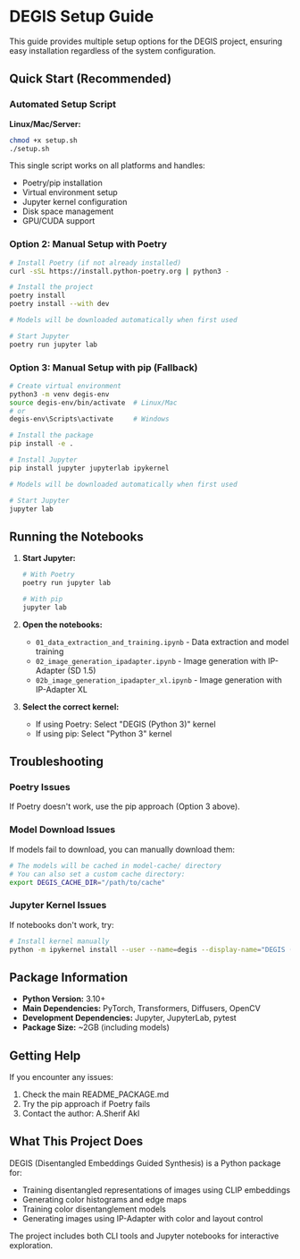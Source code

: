 # DEGIS Setup Guide

This guide provides multiple setup options for the DEGIS project, ensuring easy installation regardless of the system configuration.

## Quick Start (Recommended)

### Automated Setup Script

**Linux/Mac/Server:**
```bash
chmod +x setup.sh
./setup.sh
```

This single script works on all platforms and handles:
- Poetry/pip installation
- Virtual environment setup
- Jupyter kernel configuration
- Disk space management
- GPU/CUDA support

### Option 2: Manual Setup with Poetry

```bash
# Install Poetry (if not already installed)
curl -sSL https://install.python-poetry.org | python3 -

# Install the project
poetry install
poetry install --with dev

# Models will be downloaded automatically when first used

# Start Jupyter
poetry run jupyter lab
```

### Option 3: Manual Setup with pip (Fallback)

```bash
# Create virtual environment
python3 -m venv degis-env
source degis-env/bin/activate  # Linux/Mac
# or
degis-env\Scripts\activate     # Windows

# Install the package
pip install -e .

# Install Jupyter
pip install jupyter jupyterlab ipykernel

# Models will be downloaded automatically when first used

# Start Jupyter
jupyter lab
```

## Running the Notebooks

1. **Start Jupyter:**
   ```bash
   # With Poetry
   poetry run jupyter lab
   
   # With pip
   jupyter lab
   ```

2. **Open the notebooks:**
   - `01_data_extraction_and_training.ipynb` - Data extraction and model training
   - `02_image_generation_ipadapter.ipynb` - Image generation with IP-Adapter (SD 1.5)
   - `02b_image_generation_ipadapter_xl.ipynb` - Image generation with IP-Adapter XL

3. **Select the correct kernel:**
   - If using Poetry: Select "DEGIS (Python 3)" kernel
   - If using pip: Select "Python 3" kernel

## Troubleshooting

### Poetry Issues
If Poetry doesn't work, use the pip approach (Option 3 above).

### Model Download Issues
If models fail to download, you can manually download them:
```bash
# The models will be cached in model-cache/ directory
# You can also set a custom cache directory:
export DEGIS_CACHE_DIR="/path/to/cache"
```

### Jupyter Kernel Issues
If notebooks don't work, try:
```bash
# Install kernel manually
python -m ipykernel install --user --name=degis --display-name="DEGIS (Python 3)"
```

## Package Information

- **Python Version:** 3.10+
- **Main Dependencies:** PyTorch, Transformers, Diffusers, OpenCV
- **Development Dependencies:** Jupyter, JupyterLab, pytest
- **Package Size:** ~2GB (including models)

## Getting Help

If you encounter any issues:
1. Check the main README_PACKAGE.md
2. Try the pip approach if Poetry fails
3. Contact the author: A.Sherif Akl

## What This Project Does

DEGIS (Disentangled Embeddings Guided Synthesis) is a Python package for:
- Training disentangled representations of images using CLIP embeddings
- Generating color histograms and edge maps
- Training color disentanglement models
- Generating images using IP-Adapter with color and layout control

The project includes both CLI tools and Jupyter notebooks for interactive exploration.
